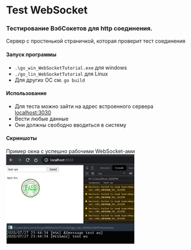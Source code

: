 # Test WebSocket
### Тестирование ВэбСокетов для http соединения. 
Сервер с простенькой страничкой, которая проверит тест соединения
#### Запуск программы

* ```.\go_win_WebSocketTutorial.exe``` для windows
* ```./go_lin_WebSocketTutorial``` для Linux
* Для других ОС см. ```go build```


#### Использование
* Для теста можно зайти на адрес встроенного сервера
[localhost:3030](http://localhost:3030)
* Вести любые данные
* Они должны свободно вводиться в систему

#### Скриншоты
Пример окна с успешно рабочими WebSocket-ами
<br/>
<img src="_passWs.jpg" alt="testing WebSocket" width="350" />
